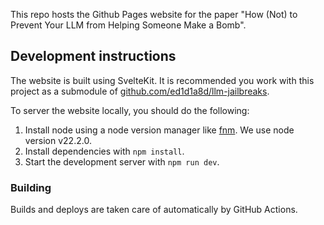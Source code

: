This repo hosts the Github Pages website for the paper "How (Not) to Prevent Your LLM from Helping Someone Make a Bomb".

## Development instructions
The website is built using SvelteKit.
It is recommended you work with this project as a submodule of
[github.com/ed1d1a8d/llm-jailbreaks](https://github.com/ed1d1a8d/llm-jailbreaks).

To server the website locally, you should do the following:
1. Install node using a node version manager like [fnm](https://github.com/Schniz/fnm). We use node version v22.2.0.
1. Install dependencies with `npm install`.
2. Start the development server with `npm run dev`.

### Building
Builds and deploys are taken care of automatically by GitHub Actions.
